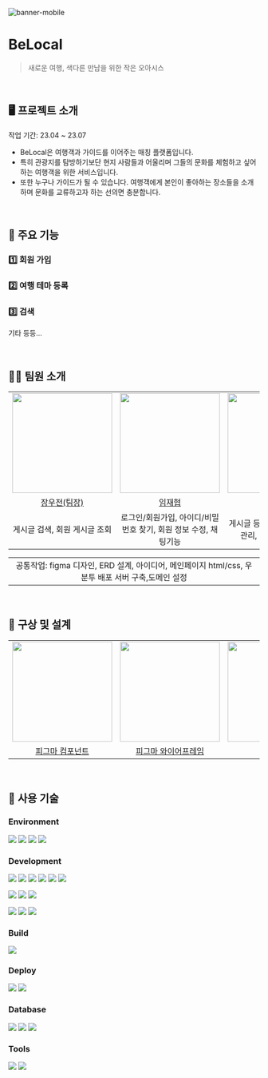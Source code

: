 ![banner-mobile](https://user-images.githubusercontent.com/126253517/259001162-11075420-9e28-45be-94fd-0c29b491299c.png)
# BeLocal
> 새로운 여행, 색다른 만남을 위한 작은 오아시스  
<br>

## 🖥️ 프로젝트 소개 
작업 기간: 23.04 ~ 23.07
- BeLocal은 여행객과 가이드를 이어주는 매칭 플랫폼입니다.
- 특히 관광지를 탐방하기보단 현지 사람들과 어울리며 그들의 문화를 체험하고 싶어하는 여행객을 위한 서비스입니다.
- 또한 누구나 가이드가 될 수 있습니다. 여행객에게 본인이 좋아하는 장소들을 소개하며 문화를 교류하고자 하는 선의면 충분합니다.
<br>

## 🌟 주요 기능
### 1️⃣ 회원 가입

### 2️⃣ 여행 테마 등록 

### 3️⃣ 검색

기타 등등...

<br>

## 🧑‍💻 팀원 소개
<table align="center">
  <tr>
    <td align="center">
      <a href="https://github.com/woojeonjang">
        <img src="https://user-images.githubusercontent.com/126253517/258985533-43b66f55-1005-4f38-b95b-7f0f00e09c17.png" width="200">
      </a>
    </td>
        <td align="center">
      <a href="#">
        <img src="https://user-images.githubusercontent.com/126253517/260689694-f8f9b8dc-0ce6-4aec-b7ba-69a166b51a9d.png" width="200">
      </a>
    </td>
        <td align="center">
      <a href="#">
        <img src="https://user-images.githubusercontent.com/126253517/258991080-a05cf26e-b1b9-433b-9f1e-f722b2557666.png" width="200">
      </a>
    </td>
  </tr>
  
  <tr>
    <td align="center"><a href="https://github.com/woojeonjang">장우전(팀장)</a></td>
    <td align="center"><a href="https://github.com/imjaehy0b">임재협</a></td>
    <td align="center"><a href="https://github.com/durdleRain">윤원빈</a></td>
  </tr>
  
  <tr>
    <td align="center">게시글 검색, 회원 게시글 조회</td>
    <td align="center">로그인/회원가입, 아이디/비밀번호 찾기, 회원 정보 수정, 채팅기능</td>
    <td align="center">게시글 등록/관리, 위시리스트 관리, 이미지 파일 관리</td>
  </tr>
</table>

<table align="center">
 <tr>
    <td align="center">
      공통작업: figma 디자인, ERD 설계, 아이디어, 메인페이지 html/css, 우분투 배포 서버 구축,도메인 설정
    </td>
  </tr>  
</table>

<br>

## 📝 구상 및 설계
<table align="center">
  <tr>
    <td align="center">
      <a href="#">
        <img src="https://user-images.githubusercontent.com/126253517/260712081-e9bd8c59-03aa-4103-a432-e4dffdbbbed1.png" width="200">
      </a>
    </td>
    <td align="center">
      <a href="#">
        <img src="https://user-images.githubusercontent.com/126253517/260713493-80d362cb-f454-4905-a4c8-c89bb020ec39.png" width="200">
      </a>
    </td>
    <td align="center">
      <a href="#">
        <img src="https://user-images.githubusercontent.com/126253517/260712940-358284c5-0941-4898-ba25-ebd426a51143.png" width="200">
      </a>
    </td>
  </tr>
  
  <tr>
    <td align="center"><a href="https://www.figma.com/file/2iJVyumsCqjmE53syNNwBf/Untitled?type=design&mode=design&t=yYKz5NwBUkXHwpEx-1">피그마 컴포넌트</a></td>
    <td align="center"><a href="https://www.figma.com/file/8QE5BXfXKXDuzc4PKxKmoK/Design?type=design&node-id=0-1&mode=design&t=DG9AdLocSjubg1bQ-0">피그마 와이어프레임</a></td>
     <td align="center"><a href="https://www.erdcloud.com/d/3gAWy3Q2yHE7pHBaW">ERD</a></td>
  </tr>
</table>
<br>

## 📌 사용 기술
### Environment
<img src="https://img.shields.io/badge/Visual Studio Code-007ACC?style=for-the-badge&logo=visualstudiocode&logoColor=white"> <img src="https://img.shields.io/badge/IntelliJ IDEA-000000?style=for-the-badge&logo=intellijidea&logoColor=white"> <img src="https://img.shields.io/badge/git-F05032?style=for-the-badge&logo=git&logoColor=white"> <img src="https://img.shields.io/badge/github-181717?style=for-the-badge&logo=github&logoColor=white"> 

### Development
<img src="https://img.shields.io/badge/Spring Boot3-6DB33F?style=for-the-badge&logo=springboot&logoColor=white"> <img src="https://img.shields.io/badge/Spring Security-6DB33F?style=for-the-badge&logo=springsecurity&logoColor=white"> <img src="https://img.shields.io/badge/Java-007396?style=for-the-badge&logo=OpenJDK&logoColor=white"/> <img src="https://img.shields.io/badge/Thymleaf-005F0F?style=for-the-badge&logo=thymeleaf&logoColor=white"> <img src="https://img.shields.io/badge/MyBatis-000000?style=for-the-badge"> <img src="https://img.shields.io/badge/lombok-C70D2C?style=for-the-badge">

<img src="https://img.shields.io/badge/HTML5-E34F26?style=for-the-badge&logo=html5&logoColor=white"> <img src="https://img.shields.io/badge/CSS3-1572B6?style=for-the-badge&logo=css3&logoColor=white"> <img src="https://img.shields.io/badge/JavaScript-F7DF1E?style=for-the-badge&logo=javascript&logoColor=white"> 

<img src="https://img.shields.io/badge/Apache Tomcat-F8DC75?style=for-the-badge&logo=apachetomcat&logoColor=black"> <img src="https://img.shields.io/badge/Web Socket-010101?style=for-the-badge&logo=socketdotio&logoColor=white"> <img src="https://img.shields.io/badge/stomp-010101?style=for-the-badge&logo=stomp&logoColor=white"> 

### Build
<img src="https://img.shields.io/badge/Maven-C71A36?style=for-the-badge&logo=apachemaven&logoColor=white">

### Deploy
<img src="https://img.shields.io/badge/AWS-232F3E?style=for-the-badge&logo=amazonaws&logoColor=white"> <img src="https://img.shields.io/badge/Ubuntu20.04-E95420?style=for-the-badge&logo=ubuntu&logoColor=white">

### Database
<img src="https://img.shields.io/badge/Maria DB-003545?style=for-the-badge&logo=mariadb&logoColor=white"> <img src="https://img.shields.io/badge/MySQL-4479A1?style=for-the-badge&logo=mysql&logoColor=white"> <img src="https://img.shields.io/badge/redis-DC382D?style=for-the-badge&logo=redis&logoColor=white">

### Tools
<img src="https://img.shields.io/badge/Figma-F24E1E?style=for-the-badge&logo=figma&logoColor=white"> <img src="https://img.shields.io/badge/Notion-000000?style=for-the-badge&logo=notion&logoColor=white">

